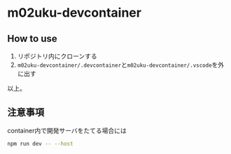 # m02uku-devcontainer

## How to use
1. リポジトリ内にクローンする
1. `m02uku-devcontainer/.devcontainer`と`m02uku-devcontainer/.vscode`を外に出す

以上。

## 注意事項
container内で開発サーバをたてる場合には
```bash
npm run dev -- --host
```
